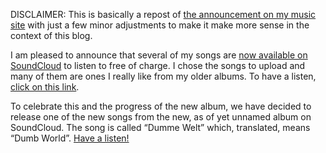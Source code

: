 DISCLAIMER: This is basically a repost of [the announcement on my music site](https://www.alexseifertmusic.com/archives/2012/12/07/songs-on-soundcloud-and-new-album-preview/) with just a few minor adjustments to make it make more sense in the context of this blog.

I am pleased to announce that several of my songs are [now available on SoundCloud](https://soundcloud.com/seifertmusic/) to listen to free of charge. I chose the songs to upload and many of them are ones I really like from my older albums. To have a listen, [click on this link](https://soundcloud.com/seifertmusic/).

To celebrate this and the progress of the new album, we have decided to release one of the new songs from the new, as of yet unnamed album on SoundCloud. The song is called “Dumme Welt” which, translated, means “Dumb World”. [Have a listen!](https://soundcloud.com/seifertmusic/dumme-welt)